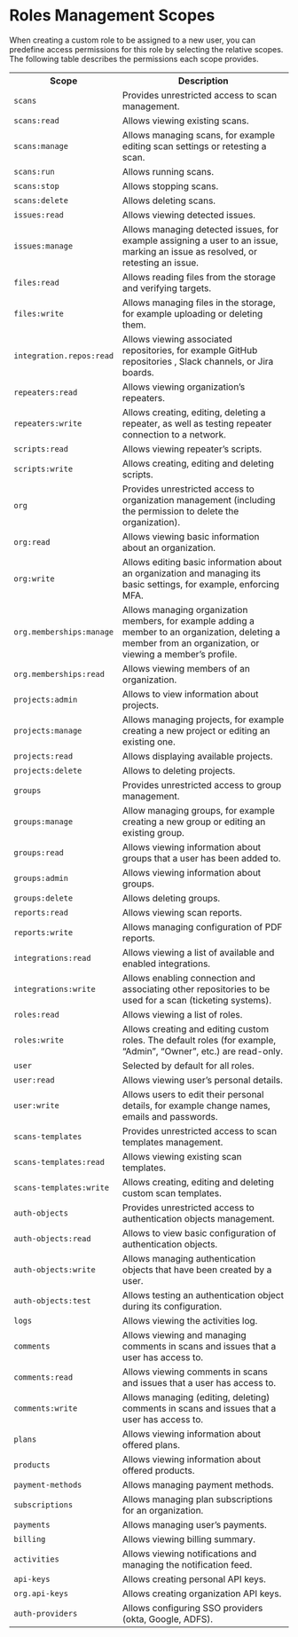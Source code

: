 # Roles Management Scopes

When creating a custom role to be assigned to a new user, you can predefine access permissions for this role by selecting the relative scopes. The following table describes the permissions each scope provides.   

<table id="simple-table">
  <tr>
    <th width="25%"><b>Scope</b></th>
    <th width="75%"><b>Description</b></th>
  </tr>
  <tr>
    <td width="25%"><code>scans</code></td>
    <td width="75%" >
       Provides unrestricted access to scan management. 
    </td>
  <tr>
    <td width="25%"><code>scans:read </code></td>
    <td width="75%" >
       Allows viewing existing scans. 
    </td>
  </tr>
  <td width="25%"><code>scans:manage </code></td>
    <td width="75%" >
       Allows managing scans, for example editing scan settings or retesting a scan. 
    </td>
  </tr>
  <tr>
    <td width="25%"><code>scans:run </code></td>
    <td width="75%" >
       Allows running scans.   
    </td>
  </tr>
  <tr>
    <td width="25%"><code>scans:stop </code></td>
    <td width="75%" >
       Allows stopping scans. 
    </td>
  </tr>
  <tr>
    <td width="25%"><code>scans:delete </code></td>
    <td width="75%" >
       Allows deleting scans.   
    </td>
  </tr>
  <tr>
    <td width="25%"><code>issues:read</code></td>
    <td width="75%" >    
       Allows viewing detected issues.   
    </td>
  </tr>
  <tr>
    <td width="25%"><code>issues:manage </code></td>
    <td width="75%" >
      Allows managing detected issues, for example assigning a user to an issue, marking an issue as resolved, or retesting an issue.    
    </td>
  </tr>
   <tr>
    <td width="25%"><code>files:read </code></td>
    <td width="75%" >
       Allows reading files from the storage and verifying targets.   
    </td>
  </tr>
  <tr>
    <td width="25%"><code>files:write </code></td>
    <td width="75%" >
       Allows managing files in the storage, for example uploading or deleting them.   
    </td>
  </tr>
  <tr>
    <td width="25%"><code>integration.repos:read </code></td>
    <td width="75%" >
       Allows viewing associated repositories, for example GitHub repositories , Slack channels, or Jira boards.   
    </td>
  </tr>
  <tr>
    <td width="25%"><code>repeaters:read </code></td>
    <td width="75%" >
       Allows viewing organization’s repeaters.   
    </td>
  </tr>
  <tr>
    <td width="25%"><code>repeaters:write </code></td>
    <td width="75%" >
       Allows creating, editing, deleting a repeater, as well as testing repeater connection to a network.   
    </td>
  </tr>

  <tr>
    <td width="25%"><code>scripts:read</code></td>
    <td width="75%" >
      Allows viewing repeater’s scripts.   
    </td>
  </tr>
   <tr>
    <td width="25%"><code>scripts:write</code></td>
    <td width="75%" >
      Allows creating, editing and deleting scripts.   
    </td>
  </tr>
  <tr>
    <td width="25%"><code>org </code></td>
    <td width="75%" >
       Provides unrestricted access to organization management (including the permission to delete the organization).   
    </td>
  </tr>
  <tr>
    <td width="25%"><code>org:read</code></td>
    <td width="75%" >
      Allows viewing basic information about an organization.   
    </td>
  </tr>
  <tr>
    <td width="25%"><code>org:write</code></td>
    <td width="75%" >
      Allows editing basic information about an organization and managing its basic settings, for example, enforcing MFA.   
    </td>
  </tr>
  <tr>
    <td width="25%"><code>org.memberships:manage</code></td>
    <td width="75%" >
      Allows managing organization members, for example adding a member to an organization, deleting a member from an organization, or viewing a member’s profile.   
    </td>
  </tr>
  <tr>
    <td width="25%"><code>org.memberships:read</code></td>
    <td width="75%" >
     Allows viewing members of an organization.   
    </td>
  </tr>
  <tr>
    <td width="25%"><code>projects:admin</code></td>
    <td width="75%" >
     Allows to view information about projects.   
    </td>
  </tr>
  <tr>
    <td width="25%"><code>projects:manage</code></td>
    <td width="75%" >
     Allows managing projects, for example creating a new project or editing an existing one.   
    </td>
  </tr>
  <tr>
    <td width="25%"><code>projects:read</code></td>
    <td width="75%" >
     Allows displaying available projects.   
    </td>
  </tr>
  <tr>
    <td width="25%"><code>projects:delete</code></td>
    <td width="75%" >
     Allows to deleting projects.  
    </td>
  </tr>
  <tr>
    <td width="25%"><code>groups</code></td>
    <td width="75%" >
     Provides unrestricted access to group management. 
    </td>
  </tr>
  <tr>
    <td width="25%"><code>groups:manage</code></td>
    <td width="75%" >
     Allow managing groups, for example creating a new group or editing an existing group. 
    </td>
  </tr>
  <tr>
    <td width="25%"><code>groups:read</code></td>
    <td width="75%" >
     Allows viewing information about groups that a user has been added to. 
    </td>
  </tr>
   <tr>
    <td width="25%"><code>groups:admin</code></td>
    <td width="75%" >
     Allows viewing information about groups. 
    </td>
  </tr>
  <tr>
    <td width="25%"><code>groups:delete</code></td>
    <td width="75%" >
     Allows deleting groups. 
    </td>
  </tr>
  <tr>
    <td width="25%"><code>reports:read</code></td>
    <td width="75%" >
     Allows viewing scan reports. 
    </td>
  </tr>
  <tr>
    <td width="25%"><code>reports:write</code></td>
    <td width="75%" >
     Allows managing configuration of PDF reports. 
    </td>
  </tr>
  <tr>
    <td width="25%"><code>integrations:read</code></td>
    <td width="75%" >
     Allows viewing a list of available and enabled integrations.  
    </td>
  </tr>
  <tr>
    <td width="25%"><code>integrations:write</code></td>
    <td width="75%" >
     Allows enabling connection and associating other repositories to be used for a scan (ticketing systems).  
    </td>
  </tr>
  <tr>
    <td width="25%"><code>roles:read</code></td>
    <td width="75%" >
     Allows viewing a list of roles.  
    </td>
  </tr>
  <tr>
    <td width="25%"><code>roles:write</code></td>
    <td width="75%" >
     Allows creating and editing custom roles. The default roles (for example, “Admin”, “Owner”, etc.) are read-only.  
    </td>
  </tr>
  <tr>
    <td width="25%"><code>user</code></td>
    <td width="75%" >
     Selected by default for all roles.   
    </td>
  </tr>
  <tr>
    <td width="25%"><code>user:read</code></td>
    <td width="75%" >
     Allows viewing user’s personal details.   
    </td>
  </tr>
  <tr>
    <td width="25%"><code>user:write</code></td>
    <td width="75%" >
     Allows users to edit their personal details, for example change names, emails and passwords.   
    </td>
  </tr>
  <tr>
    <td width="25%"><code>scans-templates</code></td>
    <td width="75%" >
     Provides unrestricted access to scan templates management.  
    </td>
  </tr>
  <tr>
    <td width="25%"><code>scans-templates:read</code></td>
    <td width="75%" >
     Allows viewing existing scan templates.  
    </td>
  </tr>
  <tr>
    <td width="25%"><code>scans-templates:write</code></td>
    <td width="75%" >
     Allows creating, editing and deleting custom scan templates.  
    </td>
  </tr>
  <tr>
    <td width="25%"><code>auth-objects</code></td>
    <td width="75%" >
     Provides unrestricted access to authentication objects management.    
    </td>
  </tr>
  <tr>
    <td width="25%"><code>auth-objects:read</code></td>
    <td width="75%" >
     Allows to view basic configuration of authentication objects.    
    </td>
  </tr>
  <tr>
    <td width="25%"><code>auth-objects:write</code></td>
    <td width="75%" >
     Allows managing authentication objects that have been created by a user.    
    </td>
  </tr>
  <tr>
    <td width="25%"><code>auth-objects:test</code></td>
    <td width="75%" >
     Allows testing an authentication object during its configuration.    
    </td>
  </tr>
  <tr>
    <td width="25%"><code>logs</code></td>
    <td width="75%" >
     Allows viewing the activities log.    
    </td>
  </tr>
  <tr>
    <td width="25%"><code>comments</code></td>
    <td width="75%" >
     Allows viewing and managing comments in scans and issues that a user has access to.    
    </td>
  </tr>
   <tr>
    <td width="25%"><code>comments:read</code></td>
    <td width="75%" >
     Allows viewing comments in scans and issues that a user has access to.     
    </td>
  </tr>
   <tr>
    <td width="25%"><code>comments:write</code></td>
    <td width="75%" >
     Allows managing (editing, deleting) comments in scans and issues that a user has access to.     
    </td>
  </tr>
   <tr>
    <td width="25%"><code>plans</code></td>
    <td width="75%" >
     Allows viewing information about offered plans.   
    </td>
  </tr>
  <tr>
    <td width="25%"><code>products</code></td>
    <td width="75%" >
     Allows viewing information about offered products.   
    </td>
  </tr>
  <tr>
    <td width="25%"><code>payment-methods</code></td>
    <td width="75%" >
     Allows managing payment methods.   
    </td>
  </tr>
   <tr>
    <td width="25%"><code>subscriptions</code></td>
    <td width="75%" >
     Allows managing plan subscriptions for an organization.   
    </td>
  </tr>
   <tr>
    <td width="25%"><code>payments</code></td>
    <td width="75%" >
     Allows managing user’s payments.  
    </td>
  </tr>
  <tr>
    <td width="25%"><code>billing</code></td>
    <td width="75%" >
     Allows viewing billing summary.  
    </td>
  </tr>
  <tr>
    <td width="25%"><code>activities</code></td>
    <td width="75%" >
     Allows viewing notifications and managing the notification feed.  
    </td>
  </tr>
  <tr>
    <td width="25%"><code>api-keys</code></td>
    <td width="75%" >
     Allows creating personal API keys. 
    </td>
  </tr>
  <tr>
    <td width="25%"><code>org.api-keys</code></td>
    <td width="75%" >
     Allows creating organization API keys. 
    </td>
  </tr>
  <tr>
    <td width="25%"><code>auth-providers</code></td>
    <td width="75%" >
     Allows configuring SSO providers (okta, Google, ADFS). 
    </td>
  </tr>
  </table>